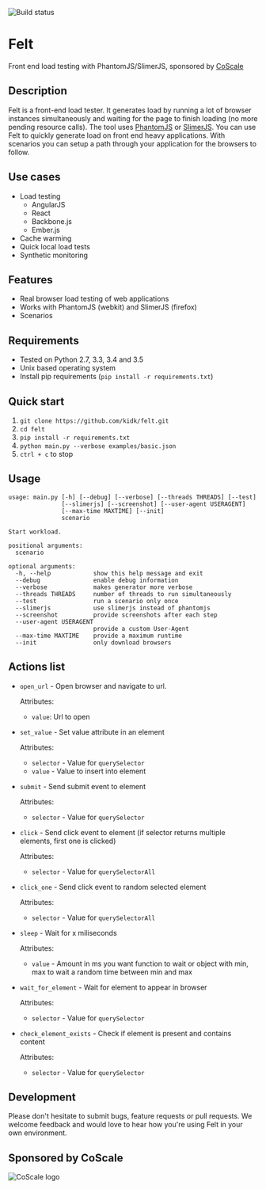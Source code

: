 ![Build status](https://travis-ci.org/kidk/felt.svg?branch=master)

# Felt
Front end load testing with PhantomJS/SlimerJS, sponsored by [CoScale](http://www.coscale.com)

## Description
Felt is a front-end load tester. It generates load by running a lot of browser instances simultaneously and waiting for the page to finish loading (no more pending resource calls). The tool uses [PhantomJS](http://phantomjs.org/) or [SlimerJS](https://slimerjs.org/). You can use Felt to quickly generate load on front end heavy applications. With  scenarios you can setup a path through your application for the browsers to follow.

## Use cases

* Load testing
    * AngularJS
    * React
    * Backbone.js
    * Ember.js
* Cache warming
* Quick local load tests
* Synthetic monitoring

## Features

* Real browser load testing of web applications
* Works with PhantomJS (webkit) and SlimerJS (firefox)
* Scenarios

## Requirements

* Tested on Python 2.7, 3.3, 3.4 and 3.5
* Unix based operating system
* Install pip requirements (`pip install -r requirements.txt`)

## Quick start

1. `git clone https://github.com/kidk/felt.git`
1. `cd felt`
1. `pip install -r requirements.txt`
1. `python main.py --verbose examples/basic.json`
1. `ctrl + c` to stop

## Usage
```
usage: main.py [-h] [--debug] [--verbose] [--threads THREADS] [--test]
               [--slimerjs] [--screenshot] [--user-agent USERAGENT]
               [--max-time MAXTIME] [--init]
               scenario

Start workload.

positional arguments:
  scenario

optional arguments:
  -h, --help            show this help message and exit
  --debug               enable debug information
  --verbose             makes generator more verbose
  --threads THREADS     number of threads to run simultaneously
  --test                run a scenario only once
  --slimerjs            use slimerjs instead of phantomjs
  --screenshot          provide screenshots after each step
  --user-agent USERAGENT
                        provide a custom User-Agent
  --max-time MAXTIME    provide a maximum runtime
  --init                only download browsers
```

## Actions list

* `open_url` - Open browser and navigate to url.

  Attributes:
  * `value`: Url to open

* `set_value` - Set value attribute in an element
  
  Attributes:
  * `selector` - Value for `querySelector`
  * `value` - Value to insert into element

* `submit` - Send submit event to element
  
  Attributes:
  * `selector` - Value for `querySelector`

* `click` - Send click event to element (if selector returns multiple elements, first one is clicked)
  
  Attributes:
  * `selector` - Value for `querySelectorAll`

* `click_one` - Send click event to random selected element
  
  Attributes:
  * `selector` - Value for `querySelectorAll`

* `sleep` - Wait for x miliseconds
  
  Attributes:
  * `value` - Amount in ms you want function to wait or object with min, max to wait a random time between min and max

* `wait_for_element` - Wait for element to appear in browser
  
  Attributes:
  * `selector` - Value for `querySelector`

* `check_element_exists` - Check if element is present and contains content
  
  Attributes:
  * `selector` - Value for `querySelector`

## Development
Please don't hesitate to submit bugs, feature requests or pull requests. We welcome feedback and would love to hear how you're using Felt in your own environment.

## Sponsored by CoScale
<img src="http://docs.coscale.com/gfx/logo.png" alt="CoScale logo" />
